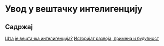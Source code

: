 # Увод у вештачку интелигенцију

## Садржај

[Шта је вештачка интелигенција?](what_is_ai.md)
[Историјат развоја, примена и будућност](history_ai.md)
